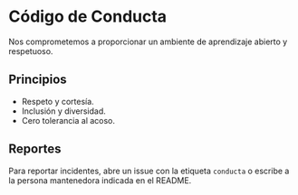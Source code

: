 # Código de Conducta


Nos comprometemos a proporcionar un ambiente de aprendizaje abierto y respetuoso.


## Principios
- Respeto y cortesía.
- Inclusión y diversidad.
- Cero tolerancia al acoso.


## Reportes
Para reportar incidentes, abre un issue con la etiqueta `conducta` o escribe a la persona mantenedora indicada en el README.
